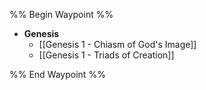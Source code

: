 %% Begin Waypoint %%
- **Genesis**
	- [[Genesis 1 - Chiasm of God's Image]]
	- [[Genesis 1 - Triads of Creation]]

%% End Waypoint %%

